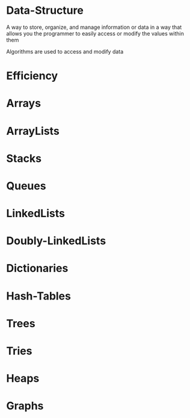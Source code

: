 # Data-Structure

A way to store, organize, and manage information or data in a way that allows you the programmer to easily access or modify the values within them

Algorithms are used to access and modify data

# Efficiency
# Arrays
# ArrayLists
# Stacks
# Queues
# LinkedLists
# Doubly-LinkedLists
# Dictionaries
# Hash-Tables
# Trees
# Tries
# Heaps
# Graphs